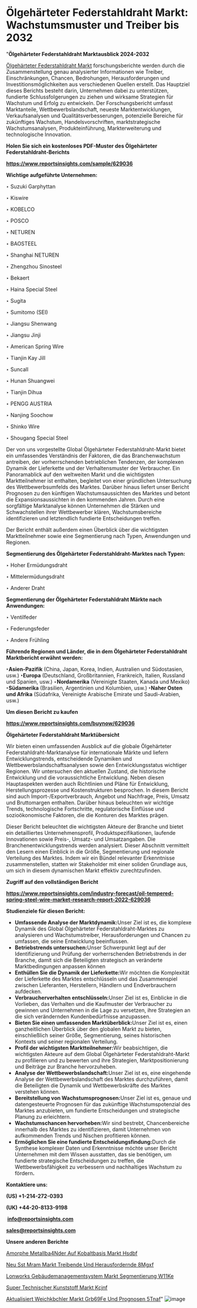 # Ölgehärteter Federstahldraht Markt: Wachstumsmuster und Treiber bis 2032

"<strong><b>Ölgehärteter Federstahldraht Marktausblick 2024-2032</b></strong>

<a href=https://www.reportsinsights.com/sample/629036>Ölgehärteter Federstahldraht Markt</a> forschungsberichte werden durch die Zusammenstellung genau analysierter Informationen wie Treiber, Einschränkungen, Chancen, Bedrohungen, Herausforderungen und Investitionsmöglichkeiten aus verschiedenen Quellen erstellt. Das Hauptziel dieses Berichts besteht darin, Unternehmen dabei zu unterstützen, fundierte Schlussfolgerungen zu ziehen und wirksame Strategien für Wachstum und Erfolg zu entwickeln. Der Forschungsbericht umfasst Marktanteile, Wettbewerbslandschaft, neueste Marktentwicklungen, Verkaufsanalysen und Qualitätsverbesserungen, potenzielle Bereiche für zukünftiges Wachstum, Handelsvorschriften, marktstrategische Wachstumsanalysen, Produkteinführung, Markterweiterung und technologische Innovation.

<strong><b>Holen Sie sich ein kostenloses PDF-Muster des Ölgehärteter Federstahldraht-Berichts</b></strong>

<a href=https://www.reportsinsights.com/sample/629036><strong><u>https://www.reportsinsights.com/sample/629036</u></strong></a>

<strong>Wichtige aufgeführte Unternehmen:</strong>

‣ Suzuki Garphyttan

‣ Kiswire

‣ KOBELCO

‣ POSCO

‣ NETUREN

‣ BAOSTEEL

‣ Shanghai NETUREN

‣ Zhengzhou Sinosteel

‣ Bekaert

‣ Haina Special Steel

‣ Sugita

‣ Sumitomo (SEI)

‣ Jiangsu Shenwang

‣ Jiangsu Jinji

‣ American Spring Wire

‣ Tianjin Kay Jill

‣ Suncall

‣ Hunan Shuangwei

‣ Tianjin Dihua

‣ PENGG AUSTRIA

‣ Nanjing Soochow

‣ Shinko Wire

‣ Shougang Special Steel

Der von uns vorgestellte Global Ölgehärteter Federstahldraht-Markt bietet ein umfassendes Verständnis der Faktoren, die das Branchenwachstum antreiben, der vorherrschenden betrieblichen Tendenzen, der komplexen Dynamik der Lieferkette und der Verhaltensmuster der Verbraucher. Ein Panoramablick auf den weltweiten Markt und die wichtigsten Marktteilnehmer ist enthalten, begleitet von einer gründlichen Untersuchung des Wettbewerbsumfelds des Marktes. Darüber hinaus liefert unser Bericht Prognosen zu den künftigen Wachstumsaussichten des Marktes und betont die Expansionsaussichten in den kommenden Jahren. Durch eine sorgfältige Marktanalyse können Unternehmen die Stärken und Schwachstellen ihrer Wettbewerber klären, Wachstumsbereiche identifizieren und letztendlich fundierte Entscheidungen treffen.

Der Bericht enthält außerdem einen Überblick über die wichtigsten Marktteilnehmer sowie eine Segmentierung nach Typen, Anwendungen und Regionen.

<strong>Segmentierung des Ölgehärteter Federstahldraht-Marktes nach Typen:</strong>

‣ Hoher Ermüdungsdraht

‣ Mittelermüdungsdraht

‣ Anderer Draht

<strong>Segmentierung der Ölgehärteter Federstahldraht Märkte nach Anwendungen:</strong>

‣ Ventilfeder

‣ Federungsfeder

‣ Andere Frühling

<strong><b>Führende Regionen und Länder, die in dem Ölgehärteter Federstahldraht Marktbericht erwähnt werden:</b></strong>

<strong><b>‣Asien-Pazifik</b></strong> (China, Japan, Korea, Indien, Australien und Südostasien, usw.)
<strong><b>‣Europa</b></strong> (Deutschland, Großbritannien, Frankreich, Italien, Russland und Spanien, usw.)
‣<strong><b>Nordamerika</b></strong> (Vereinigte Staaten, Kanada und Mexiko)
<strong><b>‣Südamerika</b></strong> (Brasilien, Argentinien und Kolumbien, usw.)
<strong><b>‣Naher Osten und Afrika</b></strong> (Südafrika, Vereinigte Arabische Emirate und Saudi-Arabien, usw.)

<strong>Um diesen Bericht zu kaufen</strong>

<a href=https://www.reportsinsights.com/buynow/629036><strong><u>https://www.reportsinsights.com/buynow/629036</u></strong></a>

<strong>Ölgehärteter Federstahldraht Marktübersicht</strong>

Wir bieten einen umfassenden Ausblick auf die globale Ölgehärteter Federstahldraht-Marktanalyse für internationale Märkte und liefern Entwicklungstrends, entscheidende Dynamiken und Wettbewerbslandschaftsanalysen sowie den Entwicklungsstatus wichtiger Regionen. Wir untersuchen den aktuellen Zustand, die historische Entwicklung und die voraussichtliche Entwicklung. Neben diesen Hauptaspekten werden auch Richtlinien und Pläne für Entwicklung, Herstellungsprozesse und Kostenstrukturen besprochen. In diesem Bericht sind auch Import-/Exportverbrauch, Angebot und Nachfrage, Preis, Umsatz und Bruttomargen enthalten. Darüber hinaus beleuchten wir wichtige Trends, technologische Fortschritte, regulatorische Einflüsse und sozioökonomische Faktoren, die die Konturen des Marktes prägen.

Dieser Bericht beleuchtet die wichtigsten Akteure der Branche und bietet ein detailliertes Unternehmensprofil, Produktspezifikationen, laufende Innovationen sowie Preis-, Umsatz- und Umsatzangaben. Die Branchenentwicklungstrends werden analysiert. Dieser Abschnitt vermittelt den Lesern einen Einblick in die Größe, Segmentierung und regionale Verteilung des Marktes. Indem wir ein Bündel relevanter Erkenntnisse zusammenstellen, statten wir Stakeholder mit einer soliden Grundlage aus, um sich in diesem dynamischen Markt effektiv zurechtzufinden.

<strong>Zugriff auf den vollständigen Bericht</strong>

<a href=https://www.reportsinsights.com/industry-forecast/oil-tempered-spring-steel-wire-market-research-report-2022-629036><strong>https://www.reportsinsights.com/industry-forecast/oil-tempered-spring-steel-wire-market-research-report-2022-629036</strong></a>

<strong>Studienziele für diesen Bericht:</strong>
<ul>
  <li><strong>Umfassende Analyse der Marktdynamik:</strong>Unser Ziel ist es, die komplexe Dynamik des Global Ölgehärteter Federstahldraht-Marktes zu analysieren und Wachstumstreiber, Herausforderungen und Chancen zu umfassen, die seine Entwicklung beeinflussen.</li>
  <li><strong>Betriebstrends untersuchen:</strong>Unser Schwerpunkt liegt auf der Identifizierung und Prüfung der vorherrschenden Betriebstrends in der Branche, damit sich die Beteiligten strategisch an veränderte Marktbedingungen anpassen können</li>
  <li><strong>Enthüllen Sie die Dynamik der Lieferkette:</strong>Wir möchten die Komplexität der Lieferkette des Marktes entschlüsseln und das Zusammenspiel zwischen Lieferanten, Herstellern, Händlern und Endverbrauchern aufdecken.</li>
  <li><strong>Verbraucherverhalten entschlüsseln:</strong>Unser Ziel ist es, Einblicke in die Vorlieben, das Verhalten und die Kaufmuster der Verbraucher zu gewinnen und Unternehmen in die Lage zu versetzen, ihre Strategien an die sich verändernden Kundenbedürfnisse anzupassen.</li>
  <li><strong>Bieten Sie einen umfassenden Marktüberblick:</strong>Unser Ziel ist es, einen ganzheitlichen Überblick über den globalen Markt zu bieten, einschließlich seiner Größe, Segmentierung, seines historischen Kontexts und seiner regionalen Verteilung.</li>
  <li><strong>Profil der wichtigsten Marktteilnehmer:</strong>Wir beabsichtigen, die wichtigsten Akteure auf dem Global Ölgehärteter Federstahldraht-Markt zu profilieren und zu bewerten und ihre Strategien, Marktpositionierung und Beiträge zur Branche hervorzuheben.</li>
  <li><strong>Analyse der Wettbewerbslandschaft:</strong>Unser Ziel ist es, eine eingehende Analyse der Wettbewerbslandschaft des Marktes durchzuführen, damit die Beteiligten die Dynamik und Wettbewerbskräfte des Marktes verstehen können.</li>
  <li><strong>Bereitstellung von Wachstumsprognosen:</strong>Unser Ziel ist es, genaue und datengesteuerte Prognosen für das zukünftige Wachstumspotenzial des Marktes anzubieten, um fundierte Entscheidungen und strategische Planung zu erleichtern.</li>
  <li><strong>Wachstumschancen hervorheben:</strong>Wir sind bestrebt, Chancenbereiche innerhalb des Marktes zu identifizieren, damit Unternehmen von aufkommenden Trends und Nischen profitieren können.</li>
  <li><strong>Ermöglichen Sie eine fundierte Entscheidungsfindung:</strong>Durch die Synthese komplexer Daten und Erkenntnisse möchte unser Bericht Unternehmen mit dem Wissen ausstatten, das sie benötigen, um fundierte strategische Entscheidungen zu treffen, die Wettbewerbsfähigkeit zu verbessern und nachhaltiges Wachstum zu fördern<strong>.</strong></li>
</ul>
<strong>Kontaktiere uns:</strong>

<strong>(US) +1-214-272-0393</strong>

<strong>(UK) +44-20-8133-9198</strong>

<strong> </strong><a href=info@reportsinsights.com><strong><u>info@reportsinsights.com</u></strong></a>

<a href=sales@reportsinsights.com><strong><u>sales@reportsinsights.com</u></strong></a>

<strong>Unsere anderen Berichte</strong>

<a href=https://de.linkedin.com/pulse/amorphe-metallb%C3%A4nder-auf-kobaltbasis-markt-hsdbf/>Amorphe Metallba4Nder Auf Kobaltbasis Markt Hsdbf</a>

<a href=https://de.linkedin.com/pulse/neu-sst-mram-markt-treibende-und-herausfordernde-8mgxf/>Neu Sst Mram Markt Treibende Und Herausfordernde 8Mgxf</a>

<a href=https://de.linkedin.com/pulse/lonworks-gebäudemanagementsystem-markt-segmentierung-w11ke/>Lonworks Gebäudemanagementsystem Markt Segmentierung W11Ke</a>

<a href=https://de.linkedin.com/pulse/super-technischer-kunststoff-markt-kcjnf/>Super Technischer Kunststoff Markt Kcjnf</a>

<a href=https://de.linkedin.com/pulse/aktualisiert-weichk%C3%BChler-markt-gr%C3%B6%C3%9Fe-und-prognosen-5tnaf/>Aktualisiert Weichkbchler Markt Grb69Fe Und Prognosen 5Tnaf</a>"
![image](https://github.com/Jaayaachit/RIMarket/assets/158452289/5f86cc7b-12b3-48cb-ae47-b3c443f59f2f)
